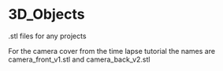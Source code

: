 # 3D_Objects
.stl files for any projects

For the camera cover from the time lapse tutorial the names are camera_front_v1.stl and camera_back_v2.stl
